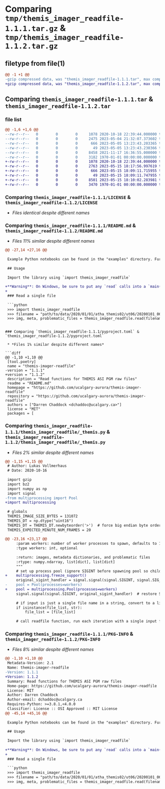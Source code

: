 # Comparing `tmp/themis_imager_readfile-1.1.1.tar.gz` & `tmp/themis_imager_readfile-1.1.2.tar.gz`

## filetype from file(1)

```diff
@@ -1 +1 @@
-gzip compressed data, was "themis_imager_readfile-1.1.1.tar", max compression
+gzip compressed data, was "themis_imager_readfile-1.1.2.tar", max compression
```

## Comparing `themis_imager_readfile-1.1.1.tar` & `themis_imager_readfile-1.1.2.tar`

### file list

```diff
@@ -1,6 +1,6 @@
--rw-r--r--   0        0        0     1078 2020-10-18 22:39:44.000000 themis_imager_readfile-1.1.1/LICENSE
--rw-r--r--   0        0        0     2475 2023-05-04 21:32:07.373602 themis_imager_readfile-1.1.1/README.md
--rw-r--r--   0        0        0      666 2023-05-05 13:23:43.203365 themis_imager_readfile-1.1.1/pyproject.toml
--rw-r--r--   0        0        0       49 2023-05-05 13:23:43.230366 themis_imager_readfile-1.1.1/themis_imager_readfile/__init__.py
--rw-r--r--   0        0        0     8458 2021-11-17 16:36:55.000000 themis_imager_readfile-1.1.1/themis_imager_readfile/_themis.py
--rw-r--r--   0        0        0     3182 1970-01-01 00:00:00.000000 themis_imager_readfile-1.1.1/PKG-INFO
+-rw-r--r--   0        0        0     1078 2020-10-18 22:39:44.000000 themis_imager_readfile-1.1.2/LICENSE
+-rw-r--r--   0        0        0     2763 2023-05-15 18:17:56.997619 themis_imager_readfile-1.1.2/README.md
+-rw-r--r--   0        0        0      666 2023-05-15 18:09:11.715955 themis_imager_readfile-1.1.2/pyproject.toml
+-rw-r--r--   0        0        0       49 2023-05-15 18:09:11.747955 themis_imager_readfile-1.1.2/themis_imager_readfile/__init__.py
+-rw-r--r--   0        0        0     8501 2023-05-15 18:10:02.283981 themis_imager_readfile-1.1.2/themis_imager_readfile/_themis.py
+-rw-r--r--   0        0        0     3470 1970-01-01 00:00:00.000000 themis_imager_readfile-1.1.2/PKG-INFO
```

### Comparing `themis_imager_readfile-1.1.1/LICENSE` & `themis_imager_readfile-1.1.2/LICENSE`

 * *Files identical despite different names*

### Comparing `themis_imager_readfile-1.1.1/README.md` & `themis_imager_readfile-1.1.2/README.md`

 * *Files 11% similar despite different names*

```diff
@@ -27,14 +27,16 @@
 
 Example Python notebooks can be found in the "examples" directory. Further, some examples can be found in the "Usage" section below.
 
 ## Usage
 
 Import the library using `import themis_imager_readfile`
 
+**Warning**: On Windows, be sure to put any `read` calls into a `main()` method. This is because we utilize the multiprocessing library and the method of forking processes in Windows requires it. Note that if you're using Jupyter or other IPython-based interfaces, this is not required.
+
 ### Read a single file
 
 ```python
 >>> import themis_imager_readfile
 >>> filename = "path/to/data/2020/01/01/atha_themis02/ut06/20200101_0600_atha_themis02_full.pgm.gz"
 >>> img, meta, problematic_files = themis_imager_readfile.read(filename)
 ```
```

### Comparing `themis_imager_readfile-1.1.1/pyproject.toml` & `themis_imager_readfile-1.1.2/pyproject.toml`

 * *Files 1% similar despite different names*

```diff
@@ -1,10 +1,10 @@
 [tool.poetry]
 name = "themis-imager-readfile"
-version = "1.1.1"
+version = "1.1.2"
 description = "Read functions for THEMIS ASI PGM raw files"
 readme = "README.md"
 homepage = "https://github.com/ucalgary-aurora/themis-imager-readfile"
 repository = "https://github.com/ucalgary-aurora/themis-imager-readfile"
 authors = ["Darren Chaddock <dchaddoc@ucalgary.ca>"]
 license = "MIT"
 packages = [
```

### Comparing `themis_imager_readfile-1.1.1/themis_imager_readfile/_themis.py` & `themis_imager_readfile-1.1.2/themis_imager_readfile/_themis.py`

 * *Files 2% similar despite different names*

```diff
@@ -1,15 +1,15 @@
 # Author: Lukas Vollmerhaus
 # Date: 2020-10-16
 
 import gzip
 import bz2
 import numpy as np
 import signal
-from multiprocessing import Pool
+import multiprocessing
 
 # globals
 THEMIS_IMAGE_SIZE_BYTES = 131072
 THEMIS_DT = np.dtype("uint16")
 THEMIS_DT = THEMIS_DT.newbyteorder('>')  # force big endian byte ordering
 THEMIS_EXPECTED_MINUTE_NUM_FRAMES = 20
 
@@ -23,16 +23,17 @@
     :param workers: number of worker processes to spawn, defaults to 1
     :type workers: int, optional
 
     :return: images, metadata dictionaries, and problematic files
     :rtype: numpy.ndarray, list[dict], list[dict]
     """
     # set up process pool (ignore SIGINT before spawning pool so child processes inherit SIGINT handler)
+    multiprocessing.freeze_support()
     original_sigint_handler = signal.signal(signal.SIGINT, signal.SIG_IGN)
-    pool = Pool(processes=workers)
+    pool = multiprocessing.Pool(processes=workers)
     signal.signal(signal.SIGINT, original_sigint_handler)  # restore SIGINT handler
 
     # if input is just a single file name in a string, convert to a list to be fed to the workers
     if isinstance(file_list, str):
         file_list = [file_list]
 
     # call readfile function, run each iteration with a single input file from file_list
```

### Comparing `themis_imager_readfile-1.1.1/PKG-INFO` & `themis_imager_readfile-1.1.2/PKG-INFO`

 * *Files 8% similar despite different names*

```diff
@@ -1,10 +1,10 @@
 Metadata-Version: 2.1
 Name: themis-imager-readfile
-Version: 1.1.1
+Version: 1.1.2
 Summary: Read functions for THEMIS ASI PGM raw files
 Home-page: https://github.com/ucalgary-aurora/themis-imager-readfile
 License: MIT
 Author: Darren Chaddock
 Author-email: dchaddoc@ucalgary.ca
 Requires-Python: >=3.8.1,<4.0.0
 Classifier: License :: OSI Approved :: MIT License
@@ -45,14 +45,16 @@
 
 Example Python notebooks can be found in the "examples" directory. Further, some examples can be found in the "Usage" section below.
 
 ## Usage
 
 Import the library using `import themis_imager_readfile`
 
+**Warning**: On Windows, be sure to put any `read` calls into a `main()` method. This is because we utilize the multiprocessing library and the method of forking processes in Windows requires it. Note that if you're using Jupyter or other IPython-based interfaces, this is not required.
+
 ### Read a single file
 
 ```python
 >>> import themis_imager_readfile
 >>> filename = "path/to/data/2020/01/01/atha_themis02/ut06/20200101_0600_atha_themis02_full.pgm.gz"
 >>> img, meta, problematic_files = themis_imager_readfile.read(filename)
 ```
```

